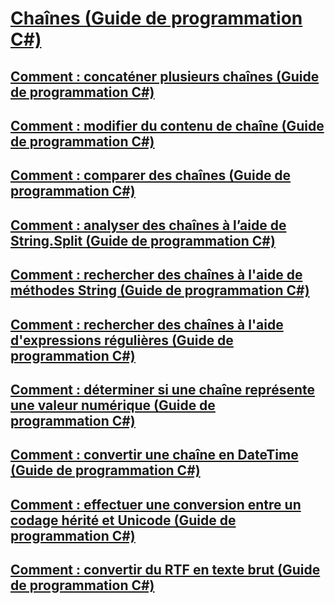 # [Chaînes (Guide de programmation C#)](index.md)
## [Comment : concaténer plusieurs chaînes (Guide de programmation C#)](how-to-concatenate-multiple-strings.md)
## [Comment : modifier du contenu de chaîne (Guide de programmation C#)](how-to-modify-string-contents.md)
## [Comment : comparer des chaînes (Guide de programmation C#)](how-to-compare-strings.md)
## [Comment : analyser des chaînes à l’aide de String.Split (Guide de programmation C#)](how-to-parse-strings-using-string-split.md)
## [Comment : rechercher des chaînes à l'aide de méthodes String (Guide de programmation C#)](how-to-search-strings-using-string-methods.md)
## [Comment : rechercher des chaînes à l'aide d'expressions régulières (Guide de programmation C#)](how-to-search-strings-using-regular-expressions.md)
## [Comment : déterminer si une chaîne représente une valeur numérique (Guide de programmation C#)](how-to-determine-whether-a-string-represents-a-numeric-value.md)
## [Comment : convertir une chaîne en DateTime (Guide de programmation C#)](how-to-convert-a-string-to-a-datetime.md)
## [Comment : effectuer une conversion entre un codage hérité et Unicode (Guide de programmation C#)](how-to-convert-between-legacy-encodings-and-unicode.md)
## [Comment : convertir du RTF en texte brut (Guide de programmation C#)](how-to-convert-rtf-to-plain-text.md)
